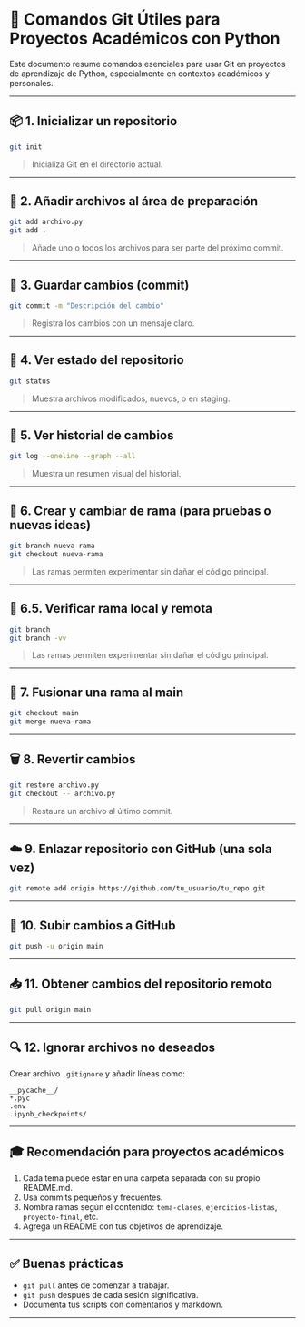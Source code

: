 # 🧠 Comandos Git Útiles para Proyectos Académicos con Python

Este documento resume comandos esenciales para usar Git en proyectos de aprendizaje de Python, especialmente en contextos académicos y personales.

---

## 📦 1. Inicializar un repositorio

```bash
git init
```

> Inicializa Git en el directorio actual.

---

## 📁 2. Añadir archivos al área de preparación

```bash
git add archivo.py
git add .
```

> Añade uno o todos los archivos para ser parte del próximo commit.

---

## 📝 3. Guardar cambios (commit)

```bash
git commit -m "Descripción del cambio"
```

> Registra los cambios con un mensaje claro.

---

## 🔎 4. Ver estado del repositorio

```bash
git status
```

> Muestra archivos modificados, nuevos, o en staging.

---

## 📂 5. Ver historial de cambios

```bash
git log --oneline --graph --all
```

> Muestra un resumen visual del historial.

---

## 🧪 6. Crear y cambiar de rama (para pruebas o nuevas ideas)

```bash
git branch nueva-rama
git checkout nueva-rama
```

> Las ramas permiten experimentar sin dañar el código principal.

---

## 🧪 6.5. Verificar rama local y remota

```bash
git branch
git branch -vv
```

> Las ramas permiten experimentar sin dañar el código principal.

---

## 🔄 7. Fusionar una rama al main

```bash
git checkout main
git merge nueva-rama
```

---

## 🗑️ 8. Revertir cambios

```bash
git restore archivo.py
git checkout -- archivo.py
```

> Restaura un archivo al último commit.

---

## ☁️ 9. Enlazar repositorio con GitHub (una sola vez)

```bash
git remote add origin https://github.com/tu_usuario/tu_repo.git
```

---

## 🚀 10. Subir cambios a GitHub

```bash
git push -u origin main
```

---

## 📥 11. Obtener cambios del repositorio remoto

```bash
git pull origin main
```

---

## 🔍 12. Ignorar archivos no deseados

Crear archivo `.gitignore` y añadir líneas como:

```
__pycache__/
*.pyc
.env
.ipynb_checkpoints/
```

---

## 🎓 Recomendación para proyectos académicos

1. Cada tema puede estar en una carpeta separada con su propio README.md.
2. Usa commits pequeños y frecuentes.
3. Nombra ramas según el contenido: `tema-clases`, `ejercicios-listas`, `proyecto-final`, etc.
4. Agrega un README con tus objetivos de aprendizaje.

---

## ✅ Buenas prácticas

- `git pull` antes de comenzar a trabajar.
- `git push` después de cada sesión significativa.
- Documenta tus scripts con comentarios y markdown.

---

